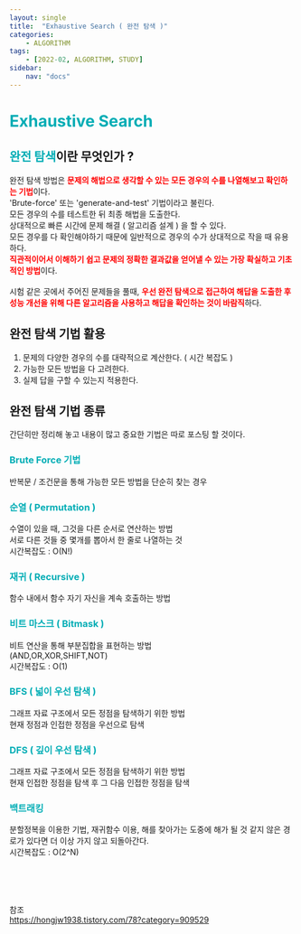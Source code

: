 ```yaml
---
layout: single
title:  "Exhaustive Search ( 완전 탐색 )"
categories: 
    - ALGORITHM
tags: 
    - [2022-02, ALGORITHM, STUDY]
sidebar:
    nav: "docs"
---
```


# <a style="color:#00adb5">Exhaustive Search</a>

## <a style="color:#00adb5">완전 탐색</a>이란 무엇인가 ?
완전 탐색 방법은 <b><a style="color:red">문제의 해법으로 생각할 수 있는 모든 경우의 수를 나열해보고 확인하는 기법</a></b>이다.<br>
'Brute-force' 또는 'generate-and-test' 기법이라고 불린다.<br>
모든 경우의 수를 테스트한 뒤 최종 해법을 도출한다.<br>
상대적으로 빠른 시간에 문제 해결 ( 알고리즘 설계 ) 을 할 수 있다.<br>
모든 경우를 다 확인해야하기 때문에 일반적으로 경우의 수가 상대적으로 작을 때 유용하다.<br>
<b><a style="color:red">직관적이어서 이해하기 쉽고 문제의 정확한 결과값을 얻어낼 수 있는 가장 확실하고 기초적인 방법</a></b>이다.<br><br>
시험 같은 곳에서 주어진 문제들을 풀때, <b><a style="color:red">우선 완전 탐색으로 접근하여 해답을 도출한 후 성능 개선을 위해 다른 알고리즘을 사용하고 해답을 확인하는 것이 바람직</a></b>하다.<br>


## 완전 탐색 기법 활용

1. 문제의 다양한 경우의 수를 대략적으로 계산한다. ( 시간 복잡도 )
2. 가능한 모든 방법을 다 고려한다.
3. 실제 답을 구할 수 있는지 적용한다.

## 완전 탐색 기법 종류

간단히만 정리해 놓고 내용이 많고 중요한 기법은 따로 포스팅 할 것이다.

### <a style="color:#00adb5">Brute Force 기법</a>
반복문 / 조건문을 통해 가능한 모든 방법을 단순히 찾는 경우
### <a style="color:#00adb5">순열 ( Permutation )</a>
수열이 있을 때, 그것을 다른 순서로 연산하는 방법<br>
서로 다른 것들 중 몇개를 뽑아서 한 줄로 나열하는 것<br>
시간복잡도 : O(N!)
### <a style="color:#00adb5">재귀 ( Recursive )</a>
함수 내에서 함수 자기 자신을 계속 호출하는 방법
### <a style="color:#00adb5">비트 마스크 ( Bitmask )</a>
비트 연산을 통해 부분집합을 표현하는 방법<br>
(AND,OR,XOR,SHIFT,NOT)<br>
시간복잡도 : O(1)
### <a style="color:#00adb5">BFS ( 넓이 우선 탐색 )</a>
그래프 자료 구조에서 모든 정점을 탐색하기 위한 방법<br>
현재 정점과 인접한 정점을 우선으로 탐색
### <a style="color:#00adb5">DFS ( 깊이 우선 탐색 )</a>
그래프 자료 구조에서 모든 정점을 탐색하기 위한 방법<br>
현재 인접한 정점을 탐색 후 그 다음 인접한 정점을 탐색

### <a style="color:#00adb5">백트래킹</a>
분할정복을 이용한 기법, 재귀함수 이용, 해를 찾아가는 도중에 해가 될 것 같지 않은 경로가 있다면 더 이상 가지 않고 되돌아간다.<br>
시간복잡도 : O(2^N)




<br><br><br><br>
참조<br>
<a href="https://hongjw1938.tistory.com/78?category=909529" target=_blank>https://hongjw1938.tistory.com/78?category=909529</a><br>